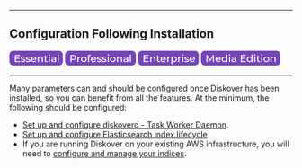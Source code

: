 <p id="config_after_install"></p>

___
## Configuration Following Installation

![Image: Essential Edition Label](images/button_edition_essential.png)&nbsp;![Image: Professional Edition Label](images/button_edition_professional.png)&nbsp;![Image: Enterprise Edition Label](images/button_edition_enterprise.png)&nbsp;![Image: AJA Diskover Media Edition Label](images/button_edition_media.png)
___

Many parameters can and should be configured once Diskover has been installed, so you can benefit from all the features. At the minimum, the following should be configured:

- [Set up and configure diskoverd - Task Worker Daemon](https://docs.diskoverdata.com/diskover_installation_guide/#setting-up-diskover-task-worker-daemon).
- [Set up and configure Elasticsearch index lifecycle](https://docs.diskoverdata.com/diskover_configuration_and_administration_guide/#elasticsearch-index-management)
- If you are running Diskover on your existing AWS infrastructure, you will need to [configure and manage your indices](https://docs.diskoverdata.com/diskover_aws_deployment_guide/#aws-elasticsearch-domain_1).
